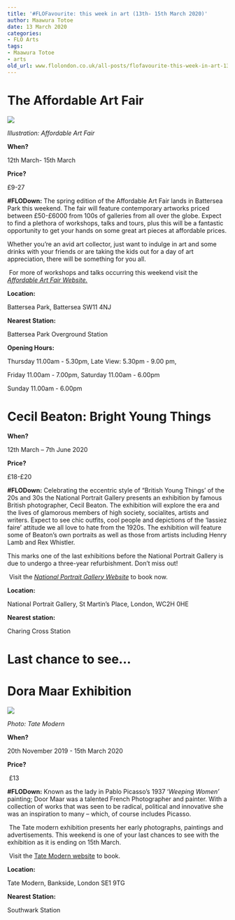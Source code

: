 ```yaml
---
title: '#FLOFavourite: this week in art (13th- 15th March 2020)'
author: Maawura Totoe
date: 13 March 2020
categories:
- FLO Arts
tags:
- Maawura Totoe
- arts
old_url: www.flolondon.co.uk/all-posts/flofavourite-this-week-in-art-13th-15th-march-2020.html
---
```


# **The Affordable Art Fair**

![](https://images.squarespace-cdn.com/content/v1/5c9534c4af4683461d462c6b/1584098883196-4WT0XDICVUL5SDV0HXVU/AAF+Wed+19+GBPhotos+041+copy.jpg)

*Illustration: Affordable Art Fair*

**When?**

12th March- 15th March

**Price?**

£9-27

**#FLODown:** The spring edition of the Affordable Art Fair lands in Battersea Park this weekend. The fair will feature contemporary artworks priced between £50-£6000 from 100s of galleries from all over the globe. Expect to find a plethora of workshops, talks and tours, plus this will be a fantastic opportunity to get your hands on some great art pieces at affordable prices.

Whether you’re an avid art collector, just want to indulge in art and some drinks with your friends or are taking the kids out for a day of art appreciation, there will be something for you all.

 For more of workshops and talks occurring this weekend visit the [*Affordable Art Fair Website.*](https://affordableartfair.com/fairs/battersea-spring)

**Location:**

Battersea Park, Battersea SW11 4NJ

**Nearest Station:**

Battersea Park Overground Station

**Opening Hours:**

Thursday 11.00am - 5.30pm, Late View: 5.30pm - 9.00 pm,

Friday 11.00am - 7.00pm, Saturday 11.00am - 6.00pm

Sunday 11.00am - 6.00pm

# 

# **Cecil Beaton: Bright Young Things**

**When?**

12th March – 7th June 2020

**Price?**

£18-£20

**#FLODown:** Celebrating the eccentric style of “British Young Things’ of the 20s and 30s the National Portrait Gallery presents an exhibition by famous British photographer, Cecil Beaton. The exhibition will explore the era and the lives of glamorous members of high society, socialites, artists and writers. Expect to see chic outfits, cool people and depictions of the ‘lassiez faire’ attitude we all love to hate from the 1920s. The exhibition will feature some of Beaton’s own portraits as well as those from artists including Henry Lamb and Rex Whistler.

This marks one of the last exhibitions before the National Portrait Gallery is due to undergo a three-year refurbishment. Don’t miss out!

 Visit the [*National Portrait Gallery Website*](https://www.npg.org.uk/whatson/cecil-beaton-bright-young-things/exhibition) to book now.

**Location:**

National Portrait Gallery, St Martin’s Place, London, WC2H 0HE

**Nearest station:**

Charing Cross Station

# **Last chance to see…**

# **Dora Maar Exhibition**

![](https://images.squarespace-cdn.com/content/v1/5c9534c4af4683461d462c6b/1584099012375-CUGUGX8GEGR7GAQFLJDN/Dora-Maar-Model-in-Swimsuit-c.1936.jpg)

*Photo: Tate Modern*

**When?**

20th November 2019 - 15th March 2020

**Price?**

 £13

**#FLODown:** Known as the lady in Pablo Picasso’s 1937 ‘*Weeping Women’* painting; Door Maar was a talented French Photographer and painter. With a collection of works that was seen to be radical, political and innovative she was an inspiration to many – which, of course includes Picasso.

 The Tate modern exhibition presents her early photographs, paintings and advertisements. This weekend is one of your last chances to see with the exhibition as it is ending on 15th March.

 Visit the [Tate Modern website](https://www.tate.org.uk/whats-on/tate-modern/exhibition/dora-maar) to book.

**Location:**

Tate Modern, Bankside, London SE1 9TG

**Nearest Station:**

Southwark Station